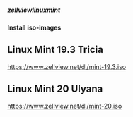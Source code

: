 ##### zellviewlinuxmint

#### Install iso-images

## Linux Mint 19.3 Tricia
https://www.zellview.net/dl/mint-19.3.iso

## Linux Mint 20 Ulyana
https://www.zellview.net/dl/mint-20.iso


